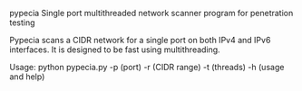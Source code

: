 pypecia
Single port multithreaded network scanner program for penetration testing

Pypecia scans a CIDR network for a single port on both IPv4 and IPv6 interfaces. It is designed to be fast using multithreading.

Usage:
python pypecia.py -p (port) -r (CIDR range) -t (threads) -h (usage and help)
